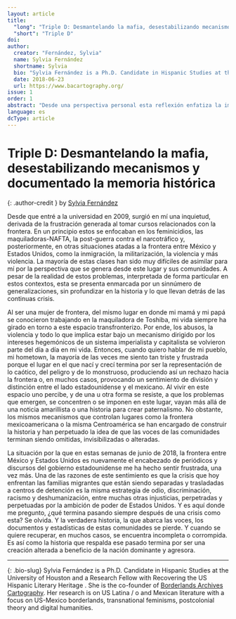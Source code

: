 ```yaml
---
layout: article
title: 
  "long": "Triple D: Desmantelando la mafia, desestabilizando mecanismos y documentado la memoria histórica"
  "short": "Triple D"
doi:
author: 
  creator: "Fernández, Sylvia"
  name: Sylvia Fernández
  shortname: Sylvia
  bio: "Sylvia Fernández is a Ph.D. Candidate in Hispanic Studies at the University of Houston and a Research Fellow with Recovering the US Hispanic Literary Heritage. She is the co-founder of Borderlands Archives Cartography."
  date: 2018-06-23
  url: https://www.bacartography.org/
issue: 1
order: 1
abstract: "Desde una perspectiva personal esta reflexión enfatiza la importancia de nuevas formas de interpretación, visualización y documentación de la historia de comunidades, como las de Centroamérica y la frontera de México y Estados Unidos, con el fin de concientizar,empoderar y resistir a mecanismos de opresión a través de humanidades movilizadas y digitales conscientes de estas historias."
language: es
dcType: article
---
```


# Triple D: Desmantelando la mafia, desestabilizando mecanismos y documentado la memoria histórica

{: .author-credit } 
by [Sylvia Fernández](https://www.hastac.org/u/sferna109)

Desde que entré a la universidad en 2009, surgió en mí una inquietud, derivada de la frustración generada al tomar cursos relacionados con la frontera. En un principio estos se enfocaban en los feminicidios, las maquiladoras-NAFTA, la post-guerra contra el narcotráfico y, posteriormente, en otras situaciones atadas a la frontera entre México y Estados Unidos, como la inmigración, la militarización, la violencia y más violencia. La mayoría de estas clases han sido muy difíciles de asimilar para mí por la perspectiva que se genera desde este lugar y sus comunidades. A pesar de la realidad de estos problemas, interpretada de forma particular en estos contextos, esta se presenta enmarcada por un sinnúmero de generalizaciones, sin profundizar en la historia y lo que llevan detrás de las continuas crisis.

Al ser una mujer de frontera, del mismo lugar en donde mi mamá y mi papá se conocieron trabajando en la maquiladora de Toshiba, mi vida siempre ha girado en torno a este espacio transfronterizo. Por ende, los abusos, la violencia y todo lo que implica estar bajo un mecanismo dirigido por los intereses hegemónicos de un sistema imperialista y capitalista se volvieron parte del día a día en mi vida. Entonces, cuando quiero hablar de mi pueblo, mi hometown, la mayoría de las veces me siento tan triste y frustrada porque el lugar en el que nací y crecí termina por ser la representación de lo caótico, del peligro y de lo monstruoso, produciendo así un rechazo hacia la frontera o, en muchos casos, provocando un sentimiento de división y distinción entre el lado estadounidense y el mexicano. Al vivir en este espacio uno percibe, y de una u otra forma se resiste, a que los problemas que emergen, se concentren o se imponen en este lugar, vayan más allá de una noticia amarillista o una historia para crear paternalismo. No obstante, los mismos mecanismos que controlan lugares como la frontera mexicoamericana o la misma Centroamérica se han encargado de construir la historia y han perpetuado la idea de que las voces de las comunidades terminan siendo omitidas, invisibilizadas o alteradas. 

La situación por la que en estas semanas de junio de 2018, la frontera entre México y Estados Unidos es nuevamente el encabezado de periódicos y discursos del gobierno estadounidense me ha hecho sentir frustrada, una vez más. Una de las razones de este sentimiento es que la crisis que hoy enfrentan las familias migrantes que están siendo separadas y trasladadas a centros de detención es la misma estrategia de odio, discriminación, racismo y deshumanización, entre muchas otras injusticias, perpetradas y perpetuadas por la ambición de poder de Estados Unidos. Y es aquí donde me pregunto, ¿qué termina pasando siempre después de una crisis como esta? Se olvida. Y la verdadera historia, la que abarca las voces, los documentos y estadísticas de estas comunidades se pierde. Y cuando se quiere recuperar, en muchos casos, se encuentra incompleta o corrompida. Es así como la historia que respalda ese pasado termina por ser una creación alterada a beneficio de la nación dominante y agresora. 

---
{: .bio-slug}
Sylvia Fernández is a Ph.D. Candidate in Hispanic Studies at the University of Houston and a Research Fellow with Recovering the US Hispanic Literary Heritage . She is the co-founder of [Borderlands Archives Cartography](https://www.bacartography.org/). Her research is on US Latina / o and Mexican literature with a focus on US-Mexico borderlands, transnational feminisms, postcolonial theory and digital humanities.
